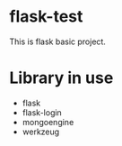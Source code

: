 # flask-test
This is flask basic project.

# Library in use
- flask
- flask-login
- mongoengine
- werkzeug